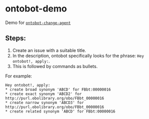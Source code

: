 # ontobot-demo
Demo for [`ontobot-change-agent`](https://github.com/hrshdhgd/ontobot-change-agent)

## Steps:
1. Create an issue with a suitable title.
2. In the description, ontobot specifically looks for the phrase: `Hey ontobot!, apply:`.
3. This is followed by commands as bullets.

For example:
```
Hey ontobot!, apply:
* create broad synonym 'ABCD' for FBbt:00000016
* create exact synonym 'ABCD2' for http://purl.obolibrary.org/obo/FBbt_00000016
* create narrow synonym 'ABCD3' for http://purl.obolibrary.org/obo/FBbt_00000016
* create related synonym 'ABCD' for FBbt:00000016

```
